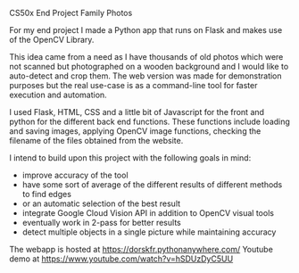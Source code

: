 CS50x End Project
Family Photos

For my end project I made a Python app that runs on Flask and makes use of the OpenCV Library.

This idea came from a need as I have thousands of old photos which were not scanned but photographed on a wooden background and I would like to auto-detect and crop them. The web version was made for demonstration purposes but the real use-case is as a command-line tool for faster execution and automation.

I used Flask, HTML, CSS and a little bit of Javascript for the front and python for the different back end functions.
These functions include loading and saving images, applying OpenCV image functions, checking the filename of the files obtained from the website.

I intend to build upon this project with the following goals in mind:

- improve accuracy of the tool
- have some sort of average of the different results of different methods to find edges 
- or an automatic selection of the best result
- integrate Google Cloud Vision API in addition to OpenCV visual tools
- eventually work in 2-pass for better results
- detect multiple objects in a single picture while maintaining accuracy

The webapp is hosted at https://dorskfr.pythonanywhere.com/
Youtube demo at https://www.youtube.com/watch?v=hSDUzDyC5UU
